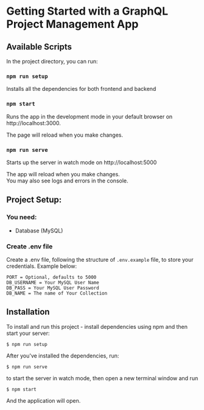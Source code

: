 # Getting Started with a GraphQL Project Management App

## Available Scripts

In the project directory, you can run:

### `npm run setup`

Installs all the dependencies for both frontend and backend

### `npm start`

Runs the app in the development mode in your default browser on http://localhost:3000.

The page will reload when you make changes.

### `npm run serve`

Starts up the server in watch mode on http://localhost:5000

The app will reload when you make changes.\
You may also see logs and errors in the console.

## Project Setup:

### You need:

- Database (MySQL)

### Create .env file

Create a .env file, following the structure of `.env.example` file, to store your credentials. Example below:

```
PORT = Optional, defaults to 5000
DB_USERNAME = Your MySQL User Name
DB_PASS = Your MySQL User Password
DB_NAME = The name of Your Collection
```

## Installation

To install and run this project - install dependencies using npm and then start your server:

```
$ npm run setup
```

After you've installed the dependencies, run:

```
$ npm run serve
```

to start the server in watch mode, then open a new terminal window and run

```
$ npm start
```

And the application will open.
